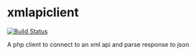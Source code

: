 # xmlapiclient
[![Build Status](https://travis-ci.org/alice-it/xmlapiclient.svg?branch=master)](https://travis-ci.org/alice-it/xmlapiclient)

A php client to connect to an xml api and parse response to json
